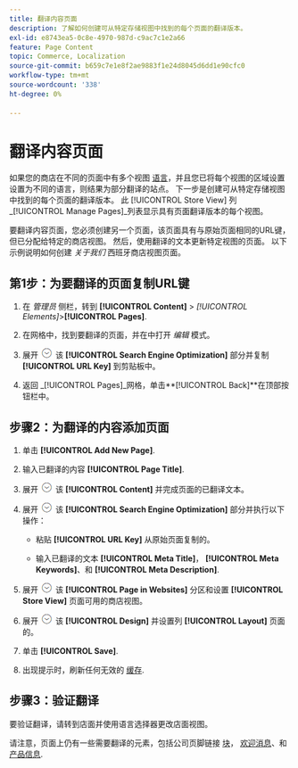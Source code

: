 ```yaml
---
title: 翻译内容页面
description: 了解如何创建可从特定存储视图中找到的每个页面的翻译版本。
exl-id: e8743ea5-0c8e-4970-987d-c9ac7c1e2a66
feature: Page Content
topic: Commerce, Localization
source-git-commit: b659c7e1e8f2ae9883f1e24d8045d6dd1e90cfc0
workflow-type: tm+mt
source-wordcount: '338'
ht-degree: 0%

---
```


# 翻译内容页面

如果您的商店在不同的页面中有多个视图 [语言](../stores-purchase/store-localize.md)，并且您已将每个视图的区域设置设置为不同的语言，则结果为部分翻译的站点。 下一步是创建可从特定存储视图中找到的每个页面的翻译版本。 此 [!UICONTROL Store View] 列 _[!UICONTROL Manage Pages]_列表显示具有页面翻译版本的每个视图。

要翻译内容页面，您必须创建另一个页面，该页面具有与原始页面相同的URL键，但已分配给特定的商店视图。 然后，使用翻译的文本更新特定视图的页面。 以下示例说明如何创建 _关于我们_ 西班牙商店视图页面。

## 第1步：为要翻译的页面复制URL键

1. 在 _管理员_ 侧栏，转到 **[!UICONTROL Content]** > _[!UICONTROL Elements]_>**[!UICONTROL Pages]**.

1. 在网格中，找到要翻译的页面，并在中打开 _编辑_ 模式。

1. 展开 ![扩展选择器](../assets/icon-display-expand.png) 该 **[!UICONTROL Search Engine Optimization]** 部分并复制 **[!UICONTROL URL Key]** 到剪贴板中。

1. 返回 _[!UICONTROL Pages]_网格，单击&#x200B;**[!UICONTROL Back]**在顶部按钮栏中。

## 步骤2：为翻译的内容添加页面

1. 单击 **[!UICONTROL Add New Page]**.

1. 输入已翻译的内容 **[!UICONTROL Page Title]**.

1. 展开 ![扩展选择器](../assets/icon-display-expand.png) 该 **[!UICONTROL Content]** 并完成页面的已翻译文本。

1. 展开 ![扩展选择器](../assets/icon-display-expand.png) 该 **[!UICONTROL Search Engine Optimization]** 部分并执行以下操作：

   - 粘贴 **[!UICONTROL URL Key]** 从原始页面复制的。

   - 输入已翻译的文本 **[!UICONTROL Meta Title]**， **[!UICONTROL Meta Keywords]**、和 **[!UICONTROL Meta Description]**.

1. 展开 ![扩展选择器](../assets/icon-display-expand.png) 该 **[!UICONTROL Page in Websites]** 分区和设置 **[!UICONTROL Store View]** 页面可用的商店视图。

1. 展开 ![扩展选择器](../assets/icon-display-expand.png) 该 **[!UICONTROL Design]** 并设置列 **[!UICONTROL Layout]** 页面的。

1. 单击 **[!UICONTROL Save]**.

1. 出现提示时，刷新任何无效的 [缓存](../systems/cache-management.md).

## 步骤3：验证翻译

要验证翻译，请转到店面并使用语言选择器更改店面视图。

请注意，页面上仍有一些需要翻译的元素，包括公司页脚链接 [块](block-add.md)， [欢迎消息](../getting-started/storefront-branding.md#change-the-welcome-message)、和 [产品信息](../stores-purchase/store-localize.md#localize-products).
